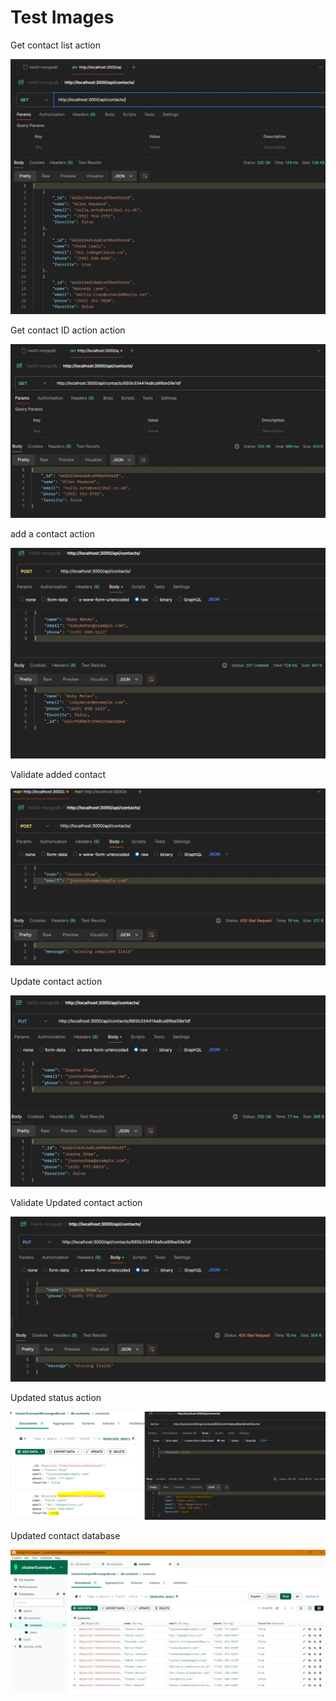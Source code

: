 # Test Images
<p>Get contact list action</p>
<img src="images\getAllContacts.JPG" alt="list image">

<p>Get contact ID action action</p>
<img src="images\getContactById.JPG"  alt="contact item image">

<p>add a contact action</p>
<img src="images\addContact.JPG" alt="new contact image">

<p>Validate added contact</p>
<img src="images\addContactValidation.JPG" alt="validated contact image">

<p>Update contact action</p>
<img src="images\updateContact.JPG" alt=" updated contact image">

<p>Validate Updated contact action</p>
<img src="images\updateContactValidation.JPG" alt="update contact validation image">

<p>Updated status action</p>
<img src="images\updateStatusContact.jpg" alt="update contact status image">

<p>Updated contact database</p>
<img src="images\updatedMongoDB.JPG" alt="update contact database image">